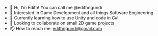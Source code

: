 - 👋 Hi, I’m Edith! You can call me @edithngundi
- 👀 Interested in Game Development and all things Software Engineering
- 🌱 Currently learning how to use Unity and code in C#
- 💞️ Looking to collaborate on small 2D game projects
- 📫 How to reach me: edithngundi@gmail.com

<!---
edithngundi/edithngundi is a ✨ special ✨ repository because its `README.md` (this file) appears on your GitHub profile.
You can click the Preview link to take a look at your changes.
--->
